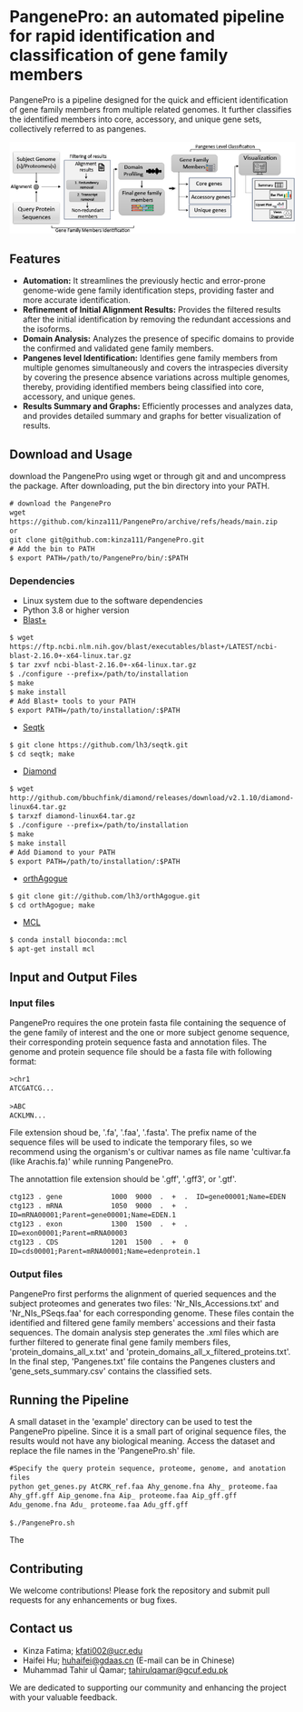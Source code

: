 # PangenePro: an automated pipeline for rapid identification and classification of gene family members
PangenePro is a pipeline designed for the quick and efficient identification of gene family members from multiple related genomes. It further classifies the identified members into core, accessory, and unique gene sets, collectively referred to as pangenes. 

![PangenePro](https://github.com/kinza111/PangenePro/blob/main/PangenePro.png)

## Features

- **Automation:** It streamlines the previously hectic and error-prone genome-wide gene family identification steps, providing faster and more accurate identification.
- **Refinement of Initial Alignment Results:** Provides the filtered results after the initial identification by removing the redundant accessions and the isoforms.
- **Domain Analysis:** Analyzes the presence of specific domains to provide the confirmed and validated gene family members.
- **Pangenes level Identification:** Identifies gene family members from multiple genomes simultaneously and covers the intraspecies diversity by covering the presence absence variations across multiple genomes, thereby, providing identified members being classified into core, accessory, and unique genes.
- **Results Summary and Graphs:** Efficiently processes and analyzes data, and provides detailed summary and graphs for better visualization of results. 

## Download and Usage
download the PangenePro using wget or through git and and uncompress the package. After downloading, put the bin directory into your PATH.
```
# download the PangenePro
wget https://github.com/kinza111/PangenePro/archive/refs/heads/main.zip
or
git clone git@github.com:kinza111/PangenePro.git
# Add the bin to PATH
$ export PATH=/path/to/PangenePro/bin/:$PATH
```
### Dependencies
- Linux system due to the software dependencies
- Python 3.8 or higher version
- [Blast+](https://ftp.ncbi.nlm.nih.gov/blast/executables/blast+/LATEST/ncbi-blast-2.16.0+-x64-linux.tar.gz)
```
$ wget https://ftp.ncbi.nlm.nih.gov/blast/executables/blast+/LATEST/ncbi-blast-2.16.0+-x64-linux.tar.gz
$ tar zxvf ncbi-blast-2.16.0+-x64-linux.tar.gz
$ ./configure --prefix=/path/to/installation
$ make
$ make install
# Add Blast+ tools to your PATH
$ export PATH=/path/to/installation/:$PATH
```
- [Seqtk](https://github.com/lh3/seqtk)
```
$ git clone https://github.com/lh3/seqtk.git
$ cd seqtk; make
```
- [Diamond](https://github.com/bbuchfink/diamond)
```
$ wget http://github.com/bbuchfink/diamond/releases/download/v2.1.10/diamond-linux64.tar.gz
$ tarxzf diamond-linux64.tar.gz
$ ./configure --prefix=/path/to/installation
$ make
$ make install
# Add Diamond to your PATH
$ export PATH=/path/to/installation/:$PATH
```
- [orthAgogue](https://github.com/samyeaman/orthagogue)
```
$ git clone git://github.com/lh3/orthAgogue.git
$ cd orthAgogue; make
```
- [MCL](https://github.com/micans/mcl)
```
$ conda install bioconda::mcl
$ apt-get install mcl
```
## Input and Output Files 
### Input files 
PangenePro requires the one protein fasta file containing the sequence of the gene family of interest and the one or more subject genome sequence, their corresponding protein sequence fasta and annotation files. 
The genome and protein sequence file should be a fasta file with following format:
```
>chr1
ATCGATCG...

>ABC
ACKLMN...
```
File extension shoud be, '.fa', '.faa', '.fasta'. The prefix name of the sequence files will be used to indicate the temporary files, so we recommend using the organism's or cultivar names as file name 'cultivar.fa (like Arachis.fa)' while running PangenePro.

The annotattion file extension should be '.gff', '.gff3', or '.gtf'. 
```
ctg123 . gene            1000  9000  .  +  .  ID=gene00001;Name=EDEN
ctg123 . mRNA            1050  9000  .  +  .  ID=mRNA00001;Parent=gene00001;Name=EDEN.1
ctg123 . exon            1300  1500  .  +  .  ID=exon00001;Parent=mRNA00003
ctg123 . CDS             1201  1500  .  +  0  ID=cds00001;Parent=mRNA00001;Name=edenprotein.1
```
### Output files
PangenePro first performs the alignment of queried sequences and the subject proteomes and generates two files: 'Nr_NIs_Accessions.txt' and 'Nr_NIs_PSeqs.faa' for each corresponding genome. These files contain the identified and filtered gene family members' accessions and their fasta sequences. The domain analysis step generates the .xml files which are further filtered to generate final gene family members files, 'protein_domains_all_x.txt' and 'protein_domains_all_x_filtered_proteins.txt'. In the final step, 'Pangenes.txt' file contains the Pangenes clusters and 'gene_sets_summary.csv' contains the classified sets.

## Running the Pipeline 
A small dataset in the 'example' directory can be used to test the PangenePro pipeline. Since it is a small part of original sequence files, the results would not have any biological meaning. Access the dataset and replace the file names in the 'PangenePro.sh' file. 
```
#Specify the query protein sequence, proteome, genome, and anotation files
python get_genes.py AtCRK_ref.faa Ahy_genome.fna Ahy_ proteome.faa Ahy_gff.gff Aip_genome.fna Aip_ proteome.faa Aip_gff.gff Adu_genome.fna Adu_ proteome.faa Adu_gff.gff

$./PangenePro.sh
```
The 

## Contributing
We welcome contributions! Please fork the repository and submit pull requests for any enhancements or bug fixes.

## Contact us
- Kinza Fatima; kfati002@ucr.edu
- Haifei Hu; huhaifei@gdaas.cn (E-mail can be in Chinese)
- Muhammad Tahir ul Qamar; tahirulqamar@gcuf.edu.pk
  
We are dedicated to supporting our community and enhancing the project with your valuable feedback.

